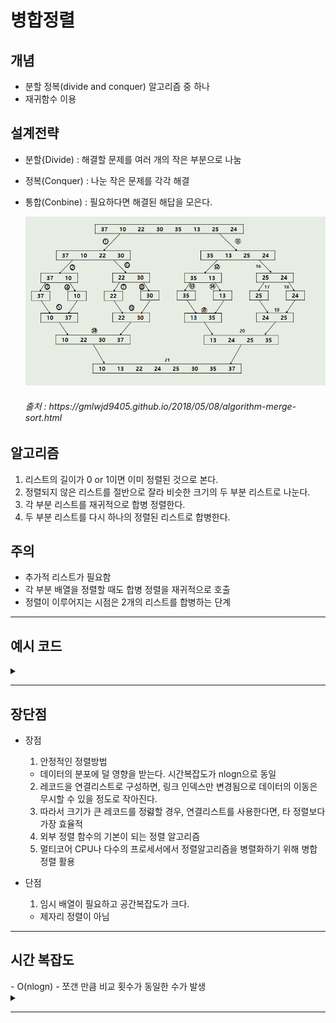 # 병합정렬

<h2>개념</h2>

- 분할 정복(divide and conquer) 알고리즘 중 하나
- 재귀함수 이용
  
## 설계전략

- 분할{Divide) : 해결할 문제를 여러 개의 작은 부분으로 나눔
- 정복(Conquer) : 나눈 작은 문제를 각각 해결
- 통합(Conbine) : 필요하다면 해결된 해답을 모은다.

  ![Alt text](../../../img/mergesort.PNG)
  
  <h6>출처 : https://gmlwjd9405.github.io/2018/05/08/algorithm-merge-sort.html </h6>

## 알고리즘
1. 리스트의 길이가 0 or 1이면 이미 정렬된 것으로 본다.
2. 정렬되지 않은 리스트를 절반으로 잘라 비슷한 크기의 두 부분 리스트로 나눈다.
3. 각 부분 리스트를 재귀적으로 합병 정렬한다.
4. 두 부분 리스트를 다시 하나의 정렬된 리스트로 합병한다.

## 주의
- 추가적 리스트가 필요함
- 각 부분 배열을 정렬할 때도 합병 정렬을 재귀적으로 호출
- 정렬이 이루어지는 시점은 2개의 리스트를 합병하는 단계

---

<h2>예시 코드</h2> 
<details>
<summary> </summary>
<div markdown="1">

```python
# 리스트를 쪼개는 부분
def merge_sort(arr):
    # 첫 줄에 이 탈출 조건을 다는 것이 중요함.
    #  리스트를 요소 하나 남을 때까지 merge_sort(쪼개기) 반복
    if len(arr) < 2: return arr

    md_idx = len(arr)//2 # 입력된 리스트의 중간 인덱스
    
    # 8개의 리스트 중 왼쪽편 4개 리스트 >> 왼쪽 2개리스트 >> 왼쪽 1개 리스트 나올때까지 재귀
    left = merge_sort(arr[:md_idx]) 
    # 8개의 리스트 중 오른쪽 4개 리스트 >> 오른쪽 2개 리스트 >> 오른쪽 1개 리스트 나올때까지 재귀
    right = merge_sort(arr[md_idx:])
    # 합병 시작
    merged_list = merging(left, right)
    # 합병된 리스트를 left, right에 순차적으로 반환 >> 최종 정렬된 list 반환
    return merged_list

# 쪼개진 리스트를 합병하는 부분
def merging(lft_li, rit_li):
    merged_li = []
    # 대소 비교하면서 오른쪽 왼쪽 리스트에서 하나씩 빠지고 마지막 하나가 남음
    while len(lft_li) > 0 and len(rit_li) > 0:
        if lft_li[0] > rit_li[0]:
            merged_li.append(rit_li.pop(0))
        else:
            merged_li.append(lft_li.pop(0))
    
    # 남는 하나를 처리하는 if문
    if lft_li:
        merged_li += lft_li
    else:
        merged_li += rit_li

    # 2개 요소를 가진 리스트 반환>> 4개 요소를 가진 리스트 반환>> 8개의 요소를 가진 리스트 반환
    return merged_li

test_list = [6,4,5,2,3,1,7,9,8]
sorted_list = merge_sort(test_list)
print(sorted_list)
```
<h6>참조 : https://bblackscene21.tistory.com/8 </h6>

</div>
</details>

---

<h2>장단점</h2>

- 장점
  1. 안정적인 정렬방법
    - 데이터의 분포에 덜 영향을 받는다. 시간복잡도가  nlogn으로 동일
  2. 레코드을 연결리스트로 구성하면, 링크 인덱스만 변경됨으로 데이터의 이동은 무시할 수 있을 정도로 작아진다.
  3. 따라서 크기가 큰 레코드를 정렳할 경우, 연결리스트를 사용한다면, 타 정렬보다 가장 효율적
  4.  외부 정렬 함수의 기본이 되는 정렬 알고리즘
  5.  멀티코어 CPU나 다수의 프로세서에서 정렬알고리즘을 병렬화하기 위해 병합정렬 활용

- 단점
  1. 임시 배열이 필요하고 공간복잡도가 크다.
    - 제자리 정렬이 아님

---

<h2> 시간 복잡도 </h2>
- O(nlogn)
- 쪼갠 만큼 비교 횟수가 동일한 수가 발생
  
<details>
<summary> </summary>
<div markdown="1">

각 합병 단계의 비교 연산
크기 1인 부분 배열 2개를 합병하는 데는 최대 2번의 비교 연산이 필요하고, 부분 배열의 쌍이 4개이므로 24=8번의 비교 연산이 필요하다. 다음 단계에서는 크기 2인 부분 배열 2개를 합병하는 데 최대 4번의 비교 연산이 필요하고, 부분 배열의 쌍이 2개이므로 42=8번의 비교 연산이 필요하다. 마지막 단계에서는 크기 4인 부분 배열 2개를 합병하는 데는 최대 8번의 비교 연산이 필요하고, 부분 배열의 쌍이 1개이므로 8*1=8번의 비교 연산이 필요하다. 이것을 일반화하면 하나의 합병 단계에서는 최대 n번의 비교 연산을 수행함을 알 수 있다.
최대 n번
순환 호출의 깊이 만큼의 합병 단계 * 각 합병 단계의 비교 연산 = nlog₂n

https://gmlwjd9405.github.io/2018/05/08/algorithm-merge-sort.html

각 합병 단계의 이동 연산
임시 배열에 복사했다가 다시 가져와야 되므로 이동 연산은 총 부분 배열에 들어 있는 요소의 개수가 n인 경우, 레코드의 이동이 2n번 발생한다.
순환 호출의 깊이 만큼의 합병 단계 * 각 합병 단계의 이동 연산 = 2nlog₂n
https://gmlwjd9405.github.io/2018/05/08/algorithm-merge-sort.html

</div>
</details>


---